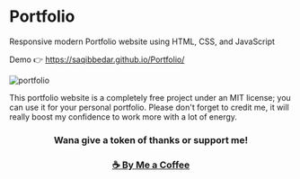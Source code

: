 # Portfolio
Responsive modern Portfolio website using HTML, CSS, and JavaScript

Demo 👉 https://saqibbedar.github.io/Portfolio/

![portfolio](https://github.com/saqibbedar/Portfolio/assets/124094939/9ba31d17-cbc4-4902-aa54-738a76ab3da1)

This portfolio website is a completely free project under an MIT license; you can use it for your personal portfolio. Please don't forget to credit me, it will really boost my confidence to work more with a lot of energy.

<h3 align="center" > Wana give a token of thanks or support me!</h3>
<h3 align="center"><a href="https://www.techyfly.in/p/authors-saqib-bedar.html](https://www.buymeacoffee.com/saqibbedar)https://www.buymeacoffee.com/saqibbedar">☕ By Me a Coffee </a></h3>

